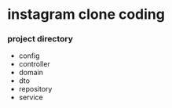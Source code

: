 # instagram clone coding

### project directory
- config
- controller
- domain
- dto
- repository
- service


